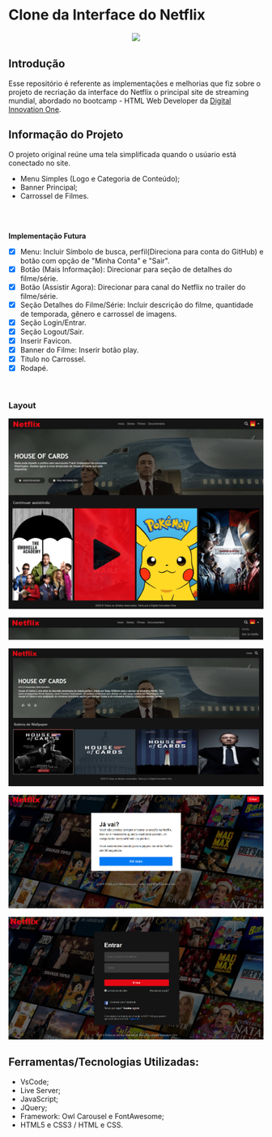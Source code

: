 # Clone da Interface do Netflix
<p align="center">
  <img src="https://www.popsci.com/resizer/0eQsCPRWhjB3PNPxqrtRnPNGxwA=/1200x628/smart/arc-anglerfish-arc2-prod-bonnier.s3.amazonaws.com/public/AUSBJ7SDRWXMD7VXVNJASUT6ME.jpg">
</p>

## Introdução
Esse repositório é referente as implementações e melhorias que fiz sobre o projeto de recriação da interface do Netflix o principal site de streaming mundial, abordado no bootcamp - HTML Web Developer da <a href="https://web.digitalinnovation.one">Digital Innovation One</a>.

## Informação do Projeto
O projeto original reúne uma tela simplificada quando o usúario está conectado no site.

- Menu Simples (Logo e Categoria de Conteúdo);
- Banner Principal;
- Carrossel de Filmes.

<br/><br/>

<b> Implementação Futura </b>
- [x] Menu: Incluir Símbolo de busca, perfil(Direciona para conta do GitHub) e botão com opção de "Minha Conta" e "Sair".
- [x] Botão (Mais Informação): Direcionar para seção de detalhes do filme/série. 
- [x] Botão (Assistir Agora): Direcionar para canal do Netflix no trailer do filme/série. 
- [x] Seção Detalhes do Filme/Série: Incluir descrição do filme, quantidade de temporada, gênero e carrossel de imagens. 
- [x] Seção Login/Entrar. 
- [x] Seção Logout/Sair. 
- [x] Inserir Favicon.
- [x] Banner do Filme: Inserir botão play.
- [x] Titulo no Carrossel.
- [x] Rodapé.

<br/>

### Layout
<p align="center">
    <img src="https://github.com/TamLuzs/Clone-InterfaceNetflix/blob/main/layout/home.png">
</p>

<p align="center">
    <img src="https://github.com/TamLuzs/Clone-InterfaceNetflix/blob/main/layout/menu.png">
</p>

<p align="center">
    <img src="https://github.com/TamLuzs/Clone-InterfaceNetflix/blob/main/layout/intro.png">
</p>


<p align="center">
    <img src="https://github.com/TamLuzs/Clone-InterfaceNetflix/blob/main/layout/logout.PNG">
</p>


<p align="center">
    <img src="https://github.com/TamLuzs/Clone-InterfaceNetflix/blob/main/layout/login.PNG">
</p>

## Ferramentas/Tecnologias Utilizadas:
- VsCode;
- Live Server;
- JavaScript;
- JQuery;
- Framework: Owl Carousel e FontAwesome;
- HTML5 e CSS3 / HTML e CSS.
